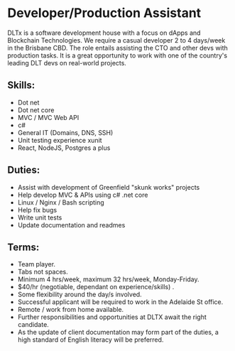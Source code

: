 # Developer/Production Assistant 

DLTx is a software development house with a focus on dApps and Blockchain Technologies. We require a casual developer 2 to 4 days/week in the Brisbane CBD. The role entails assisting the CTO and other devs with production tasks. It is a great opportunity to work with one of the country's leading DLT devs on real-world projects. 
 
## Skills: 
* Dot net  
* Dot net core 
* MVC / MVC Web API 
* c# 
* General IT (Domains, DNS, SSH) 
* Unit testing experience xunit
* React, NodeJS, Postgres a plus 
 
## Duties: 
* Assist with development of Greenfield "skunk works" projects  
* Help develop MVC & APIs using c# .net core
* Linux / Nginx / Bash scripting
* Help fix bugs 
* Write unit tests
* Update documentation and readmes
 
## Terms: 
* Team player.
* Tabs not spaces.
* Minimum 4 hrs/week, maximum 32 hrs/week, Monday-Friday. 
* $40/hr (negotiable, dependant on experience/skills) .
* Some flexibility around the day/s involved. 
* Successful applicant will be required to work in the Adelaide St office.
* Remote / work from home available.
* Further responsibilities and opportunities at DLTX await the right candidate. 
* As the update of client documentation may form part of the duties, a high standard of English literacy will be preferred.

